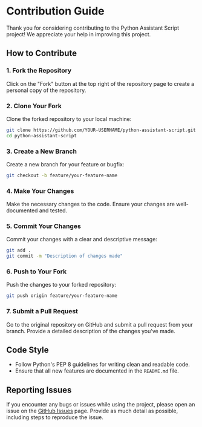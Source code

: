 # Contribution Guide

Thank you for considering contributing to the Python Assistant Script project! We appreciate your help in improving this project.

## How to Contribute

### 1. Fork the Repository

Click on the "Fork" button at the top right of the repository page to create a personal copy of the repository.

### 2. Clone Your Fork

Clone the forked repository to your local machine:

```bash
git clone https://github.com/YOUR-USERNAME/python-assistant-script.git
cd python-assistant-script
```

### 3. Create a New Branch

Create a new branch for your feature or bugfix:

```bash
git checkout -b feature/your-feature-name
```

### 4. Make Your Changes

Make the necessary changes to the code. Ensure your changes are well-documented and tested.

### 5. Commit Your Changes

Commit your changes with a clear and descriptive message:

```bash
git add .
git commit -m "Description of changes made"
```

### 6. Push to Your Fork

Push the changes to your forked repository:

```bash
git push origin feature/your-feature-name
```

### 7. Submit a Pull Request

Go to the original repository on GitHub and submit a pull request from your branch. Provide a detailed description of the changes you've made.

## Code Style

- Follow Python's PEP 8 guidelines for writing clean and readable code.
- Ensure that all new features are documented in the `README.md` file.

## Reporting Issues

If you encounter any bugs or issues while using the project, please open an issue on the [GitHub Issues](https://github.com/LEGION-0-1/python-assistant-script/issues) page. Provide as much detail as possible, including steps to reproduce the issue.